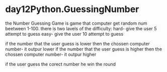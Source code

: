 # day12Python.GuessingNumber
the Number Guessing Game is game that computer get random num beetween 1-100.
there is two lavels of the difficulty: 
hard- give the user 5 attempt to guess
easy- give the user 10 attempt to guess

if the number that the user guess is lower then the chossen computer number- it outpur lower
if the number that the user guess is higher then the chossen computer number- it outpur higher

if the user guess the corect number he win the round

